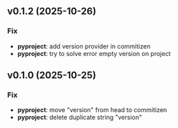 ## v0.1.2 (2025-10-26)

### Fix

- **pyproject**: add version provider in commitizen
- **pyproject**: try to solve error empty version on project

## v0.1.0 (2025-10-25)

### Fix

- **pyproject**: move "version" from head to commitizen
- **pyproject**: delete duplicate string "version"
